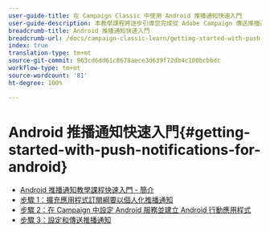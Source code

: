```yaml
---
user-guide-title: 在 Campaign Classic 中使用 Android 推播通知快速入門
user-guide-description: 本教學課程將逐步引導您完成從 Adobe Campaign 傳送推播通知到 Android 應用程式的步驟。
breadcrumb-title: Android 推播通知快速入門
breadcrumb-url: /docs/campaign-classic-learn/getting-started-with-push-notifications-for-android/introduction.html
index: true
translation-type: tm+mt
source-git-commit: 963cd6dd61c8678aece3d639f72db4c100bcbbdc
workflow-type: tm+mt
source-wordcount: '81'
ht-degree: 100%

---
```



# Android 推播通知快速入門{#getting-started-with-push-notifications-for-android}

+ [Android 推播通知教學課程快速入門 - 簡介](/help/tutorial-getting-started-with-push-notifications-for-android/introduction.md)
+ [步驟 1：擴充應用程式訂閱綱要以個人化推播通知](/help/tutorial-getting-started-with-push-notifications-for-android/extending-the-app-subscription-schema.md)
+ [步驟 2：在 Campaign 中設定 Android 服務並建立 Android 行動應用程式](/help/tutorial-getting-started-with-push-notifications-for-android/configuring-an-android-service-in-campaign.md)
+ [步驟 3：設定和傳送推播通知](/help/tutorial-getting-started-with-push-notifications-for-android/configuring-and-sending-push-notifications.md)
